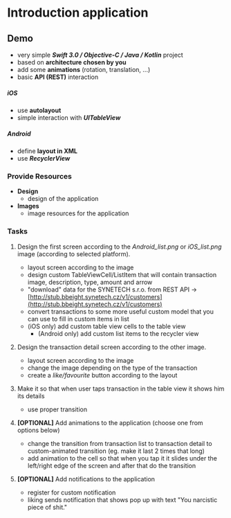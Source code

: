 Introduction application
========================
 Demo
------
- very simple ***Swift 3.0 / Objective-C / Java / Kotlin*** project
- based on **architecture chosen by you**
- add some **animations** (rotation, translation, ...)
- basic **API (REST)** interaction 

##### iOS
- use **autolayout**
- simple interaction with ***UITableView***

##### Android
- define **layout in XML**
- use ***RecyclerView***

### Provide Resources ###
- **Design**
	* design of the application
- **Images**
	* image resources for the application
	
### Tasks ###
1. Design the first screen according to the *Android_list.png* or *iOS_list.png* image (according to selected platform).
	- layout screen according to the image
	- design custom TableViewCell/ListItem that will contain transaction image, description, type, amount and arrow
	- "download" data for the SYNETECH s.r.o. from REST API -> [http://stub.bbeight.synetech.cz/v1/customers](http://stub.bbeight.synetech.cz/v1/customers)
	- convert transactions to some more useful custom model that you can use to fill in custom items in list
	- (iOS only) add custom table view cells to the table view
        - (Android only) add custom list items to the recycler view

2. Design the transaction detail screen according to the other image.
	- layout screen according to the image
	- change the image depending on the type of the transaction
	- create a *like/favourite* button according to the layout

3. Make it so that when user taps transaction in the table view it shows him its details
	- use proper transition

4. **[OPTIONAL]** Add animations to the application (choose one from options below)
	- change the transition from transaction list to transaction detail to custom-animated transition (eg. make it last 2 times that long)
	- add animation to the cell so that when you tap it it slides under the left/right edge of the screen and after that do the transition

5. **[OPTIONAL]** Add notifications to the application
	- register for custom notification
	- liking sends notification that shows pop up with text "You narcistic piece of shit."